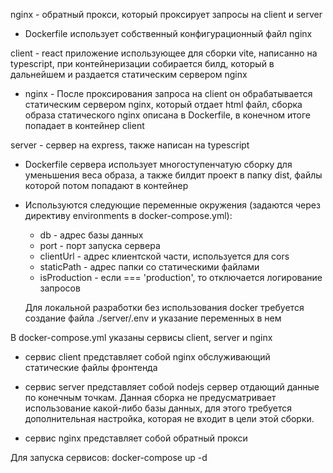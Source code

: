 nginx - обратный прокси, который проксирует запросы на client и server

- Dockerfile использует собственный конфигурационный файл nginx

client - react приложение использующее для сборки vite, написанно на typescript, при контейнеризации собирается билд, который в дальнейшем и раздается статическим сервером nginx

- nginx - После проксирования запроса на client он обрабатывается статическим сервером nginx, который отдает html файл, сборка образа статического nginx описана в Dockerfile, в конечном итоге попадает в контейнер client

server - сервер на express, также написан на typescript

- Dockerfile сервера использует многоступенчатую сборку для уменьшения веса образа, а также билдит проект в папку dist, файлы которой потом попадают в контейнер

- Используются следующие переменные окружения (задаются через директиву environments в docker-compose.yml):

  - db - адрес базы данных
  - port - порт запуска сервера
  - clientUrl - адрес клиентской части, используется для cors
  - staticPath - адрес папки со статическими файлами
  - isProduction - если === 'production', то отключается логирование запросов

  Для локальной разработки без использования docker требуется создание файла ./server/.env и указание переменных в нем

В docker-compose.yml указаны сервисы client, server и nginx

- сервис client представляет собой nginx обслуживающий статические файлы фронтенда

- сервис server представляет собой nodejs сервер отдающий данные по конечным точкам. Данная сборка не предусматривает использование какой-либо базы данных, для этого требуется дополнительная настройка, которая не входит в цели этой сборки.

- сервис nginx представляет собой обратный прокси

Для запуска сервисов: docker-compose up -d
